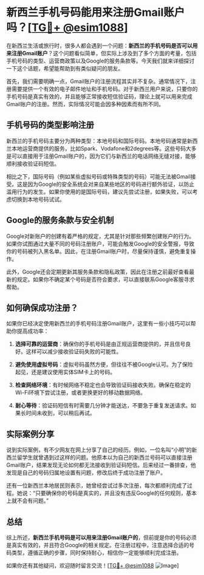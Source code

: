 # 新西兰手机号码能用来注册Gmail账户吗？[[TG💪+ @esim1088](https://t.me/s/esim1088)]

在新西兰生活或旅行时，很多人都会遇到一个问题：**新西兰的手机号码是否可以用来注册Gmail账户**？这个问题看似简单，但实际上涉及到了多个方面的考量，包括手机号码的类型、运营商政策以及Google的服务条款等。今天我们就来详细探讨一下这个话题，希望能帮助到有类似疑问的朋友。

首先，我们需要明确一点，Gmail账户的注册流程其实并不复杂。通常情况下，注册需要提供一个有效的电子邮件地址和手机号码。对于新西兰用户来说，只要你的手机号码是真实有效的，并且能够正常接收短信验证码，理论上就可以用来完成Gmail账户的注册。然而，实际情况可能会因多种因素而有所不同。

## 手机号码的类型影响注册

新西兰的手机号码主要分为两种类型：本地号码和国际号码。本地号码通常是新西兰本地运营商提供的服务，比如Spark、Vodafone和2degrees等。这些号码大多是可以直接用于注册Gmail账户的，因为它们与新西兰的电话网络无缝对接，能够顺利接收验证码短信。

相比之下，国际号码（例如某些虚拟号码或特殊类型的号码）可能无法被Gmail接受。这是因为Google的安全系统会对来自某些地区的号码进行额外验证，以防止滥用行为的发生。如果你使用的是国际号码，建议先尝试注册，如果失败，可以考虑切换到本地号码试试。

## Google的服务条款与安全机制

Google对新账户的创建有着严格的规定，尤其是针对那些频繁创建账户的行为。如果你试图通过大量不同的号码注册账户，可能会触发Google的安全警报，导致你的号码被列入黑名单。因此，在注册Gmail账户时，尽量保持谨慎，避免重复操作。

此外，Google还会定期更新其服务条款和隐私政策，因此在注册之前最好查看最新的规定。如果你不确定某个号码是否符合要求，可以直接联系Google客服寻求帮助。

## 如何确保成功注册？

如果你已经决定使用新西兰的手机号码注册Gmail账户，这里有一些小技巧可以帮助你提高成功率：

1. **选择可靠的运营商**：确保你的手机号码是由正规运营商提供的，并且信号良好。这样可以减少接收验证码失败的可能性。
   
2. **避免使用虚拟号码**：虚拟号码虽然方便，但往往不被Google认可。为了保险起见，还是建议使用实体SIM卡上的号码。

3. **检查网络环境**：有时候网络不稳定也会导致验证码接收失败。确保在稳定的Wi-Fi环境下尝试注册，或者更换更好的移动数据网络。

4. **耐心等待**：验证码短信有时需要几分钟才能送达，不要急于重复发送请求。如果长时间未收到，可以稍后再试。

## 实际案例分享

说到实际案例，有不少网友在网上分享了自己的经历。例如，一位名叫“小明”的新西兰留学生就曾遇到过这样的问题。他原本以为自己的新西兰号码可以直接注册Gmail账户，结果发现无论如何都无法接收到验证码短信。后来经过一番排查，他发现是自己的号码归属地设置有问题，修改后终于成功注册了账户。

还有一位新西兰本地居民则表示，她曾经尝试过多次注册，每次都顺利完成了过程。她说：“只要确保你的号码是真实的，并且没有违反Google的任何规则，基本上就不会有问题。”

## 总结

综上所述，**新西兰手机号码是可以用来注册Gmail账户的**，但前提是你的号码必须是真实有效的，并且符合Google的相关规定。在注册过程中，注意选择合适的号码类型，遵循正确的步骤，同时保持耐心，相信你一定能够顺利完成注册。

如果你还有其他疑问，欢迎随时留言交流！[[TG💪+ @esim1088](https://t.me/s/esim1088) ![Image](https://i.postimg.cc/4NQfJmqS/Snipaste-2025-05-13-00-14-12.png)]